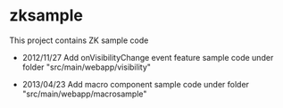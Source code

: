 zksample
========
This project contains ZK sample code

* 2012/11/27
Add onVisibilityChange event feature sample code under folder "src/main/webapp/visibility"

* 2013/04/23
Add macro component sample code under folder "src/main/webapp/macrosample"